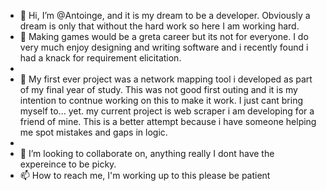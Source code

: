 - 👋 Hi, I’m @Antoinge, and it is my dream to be a developer. Obviously a dream is only that without the hard work so here I am working hard.
- 👀 Making games would be a greta career but its not for everyone. I do very much enjoy designing and writing software and i recently found i had a knack for requirement elicitation.
- 
- 🌱 My first ever project was a network mapping tool i developed as part of my final year of study. This was not good first outing and it is my intention to contnue working on this to make it work. I just cant bring myself to... yet. my current project is web scraper i am developing for a friend of mine. This is a better attempt because i have someone helping me spot mistakes and gaps in logic.
- 
- 💞️ I’m looking to collaborate on, anything really I dont have the expereince to be picky.
- 📫 How to reach me, I'm working up to this please be patient

<!---
Antoinge/Antoinge is a ✨ special ✨ repository because its `README.md` (this file) appears on your GitHub profile.
You can click the Preview link to take a look at your changes.
--->
